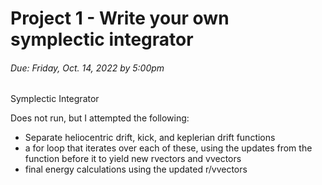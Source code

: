 # Project 1 - Write your own symplectic integrator
###### *Due: Friday, Oct. 14, 2022 by 5:00pm*

Symplectic Integrator

Does not run, but I attempted the following: 
- Separate heliocentric drift, kick, and keplerian drift functions
- a for loop that iterates over each of these, using the updates from the function before it to yield new rvectors and vvectors
- final energy calculations using the updated r/vvectors